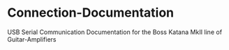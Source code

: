 # Connection-Documentation
USB Serial Communication Documentation for the Boss Katana MkII line of Guitar-Amplifiers
